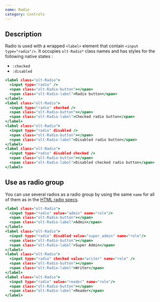 ```yaml
---
name: Radio
category: Controls
---
```


## Description

Radio is used with a wrapped `<label>` element that contain 
`<input type="radio"/>`. It occupies `olt-Radio*` class names and has styles 
for the following native states :

- `:checked`
- `:disabled`

```radio.html
<label class="olt-Radio">
  <input type="radio" />
  <span class="olt-Radio-button"></span>
  <span class="olt-Radio-label">Radio button</span>
</label>
<label class="olt-Radio">
  <input type="radio" checked />
  <span class="olt-Radio-button"></span>
  <span class="olt-Radio-label">Checked radio button</span>
</label>
<label class="olt-Radio">
  <input type="radio" disabled />
  <span class="olt-Radio-button"></span>
  <span class="olt-Radio-label">Disabled radio button</span>
</label>
<label class="olt-Radio">
  <input type="radio" disabled checked />
  <span class="olt-Radio-button"></span>
  <span class="olt-Radio-label">Disabled checked radio button</span>
</label>
```

## Use as radio group

You can use several radios as a radio group by using the same `name` for all 
of them as in the 
[HTML radio specs](https://developer.mozilla.org/en-US/docs/Web/HTML/Element/input/radio).

```radio-group.html
<label class="olt-Radio">
  <input type="radio" value="admin" name="role"/>
  <span class="olt-Radio-button"></span>
  <span class="olt-Radio-label">Admin</span>
</label>
<label class="olt-Radio">
  <input type="radio" disabled value="super_admin" name="role"/>
  <span class="olt-Radio-button"></span>
  <span class="olt-Radio-label">Super Admin</span>
</label>
<label class="olt-Radio">
  <input type="radio" checked value="writer" name="role" />
  <span class="olt-Radio-button"></span>
  <span class="olt-Radio-label">Writer</span>
</label>
<label class="olt-Radio">
  <input type="radio" value="reader" name="role"/>
  <span class="olt-Radio-button"></span>
  <span class="olt-Radio-label">Reader</span>
</label>
```
